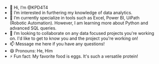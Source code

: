 - 👋 Hi, I’m @KPD4T4
- 👀 I’m interested in furthering my knowledge of data analytics. 
- 🌱 I’m currently specialize in tools such as Excel, Power BI, UiPath (Robotic Automation). However, I am learning more about Python and advanced SQL queries.
- 💞️ I’m looking to collaborate on any data focused projects you're working on. I'd like to get to know you and the project you're working on!
- 📫 Message me here if you have any questions!
- 😄 Pronouns: He, Him
- ⚡ Fun fact: My favorite food is eggs. It's such a versatile protein!

<!---
KPD4T4/KPD4T4 is a ✨ special ✨ repository because its `README.md` (this file) appears on your GitHub profile.
You can click the Preview link to take a look at your changes.
--->
